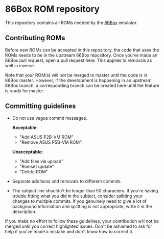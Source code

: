 # 86Box ROM repository

This repository contains all ROMs needed by the [86Box](https://github.com/86Box/86Box) emulator.

## Contributing ROMs
Before new ROMs can be accepted in this repository, the code that uses the ROMs needs to be in the upstream 86Box repository. Once you've made an 86Box pull request, open a pull request here. This applies to removals as well in inverse. 

Note that your ROM(s) will not be merged to master until the code is in 86Box master. However, if the development is happening in an upstream 86Box branch, a corresponding branch can be created here until the feature is ready for master.

## Committing guidelines
- Do not use vague commit messages.

  **Acceptable:**
  - "Add ASUS P2B-VM ROM"
  - "Remove ASUS P5B-VM ROM".

  **Unacceptable:**
  - "Add files via upload"
  - "Romset update"
  - "Delete ROM"

- Separate additions and removals to different commits.
- The subject line shouldn't be longer than 50 characters. If you're having trouble fitting what you did in the subject, consider splitting your changes to multiple commits. If you genuinely need to give a lot of background information and splitting is not appropriate, write it in the description.

If you make no effort to follow these guidelines, your contribution will not be merged until you correct highlighted issues. Don't be ashamed to ask for help if you've made a mistake and don't know how to correct it.
